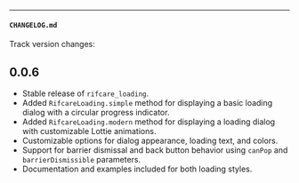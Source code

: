 


---
#### `CHANGELOG.md`

Track version changes:
## 0.0.6
- Stable release of `rifcare_loading`.
- Added `RifcareLoading.simple` method for displaying a basic loading dialog with a circular progress indicator.
- Added `RifcareLoading.modern` method for displaying a loading dialog with customizable Lottie animations.
- Customizable options for dialog appearance, loading text, and colors.
- Support for barrier dismissal and back button behavior using `canPop` and `barrierDismissible` parameters.
- Documentation and examples included for both loading styles.

